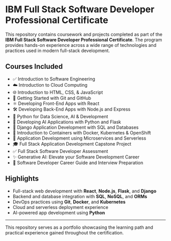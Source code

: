 # IBM Full Stack Software Developer Professional Certificate

This repository contains coursework and projects completed as part of the **IBM Full Stack Software Developer Professional Certificate**. The program provides hands-on experience across a wide range of technologies and practices used in modern full-stack development.

## Courses Included

- ✅ Introduction to Software Engineering  
- ☁️ Introduction to Cloud Computing  
- 🌐 Introduction to HTML, CSS, & JavaScript  
- 🔧 Getting Started with Git and GitHub  
- ⚛️ Developing Front-End Apps with React  
- 🛠️ Developing Back-End Apps with Node.js and Express  
- 🐍 Python for Data Science, AI & Development  
- 🤖 Developing AI Applications with Python and Flask  
- 🌱 Django Application Development with SQL and Databases  
- 🐳 Introduction to Containers with Docker, Kubernetes & OpenShift  
- 🧩 Application Development using Microservices and Serverless  
- 🎓 Full Stack Application Development Capstone Project  
- ✅ Full Stack Software Developer Assessment  
- ✨ Generative AI: Elevate your Software Development Career  
- 📘 Software Developer Career Guide and Interview Preparation  

## Highlights

- Full-stack web development with **React**, **Node.js**, **Flask**, and **Django**
- Backend and database integration with **SQL**, **NoSQL**, and **ORMs**
- DevOps practices using **Git**, **Docker**, and **Kubernetes**
- Cloud and serverless deployment experience
- AI-powered app development using **Python**

---

This repository serves as a portfolio showcasing the learning path and practical experience gained throughout the certification.
